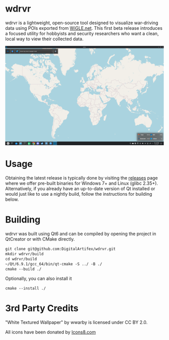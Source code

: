 # wdrvr
wdrvr is a lightweight, open-source tool designed to visualize war-driving data using POIs exported from [WiGLE.net](https://wigle.net/). This first beta release introduces a focused utility for hobbyists and security researchers who want a clean, local way to view their collected data.

![wdrvr](https://github.com/DigitalArtifex/wdrvr/blob/main/images/wdrvr.png)

# Usage

Obtaining the latest release is typically done by visiting the [releases](https://github.com/DigitalArtifex/wdrvr/releases) page where we offer pre-built binaries for Windows 7+ and Linux (glibc 2.35+). Alternatively, if you already have an up-to-date version of Qt installed or would just like to use a nightly build, follow the instructions for building below.

# Building

wdrvr was built using Qt6 and can be compiled by opening the project in QtCreator or with CMake directly.

```
git clone git@github.com:DigitalArtifex/wdrvr.git
mkdir wdrvr/build
cd wdrvr/build
~/Qt/6.9.1/gcc_64/bin/qt-cmake -S ../ -B ./
cmake --build ./
```

Optionally, you can also install it
```
cmake --install ./
```


# 3rd Party Credits
"White Textured Wallpaper" by wwarby is licensed under CC BY 2.0.

All icons have been donated by [Icons8.com](http://www.icons8.com)
